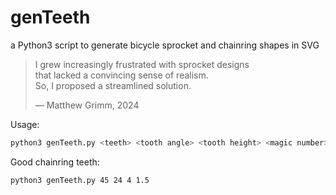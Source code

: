 # genTeeth
a Python3 script to generate bicycle sprocket and chainring shapes in SVG  


> I grew increasingly frustrated with sprocket designs  
> that lacked a convincing sense of realism.  
> So, I proposed a streamlined solution.
>  
> — Matthew Grimm, 2024


Usage:

```bash
python3 genTeeth.py <teeth> <tooth angle> <tooth height> <magic number>
```

Good chainring teeth:

```bash
python3 genTeeth.py 45 24 4 1.5
```
